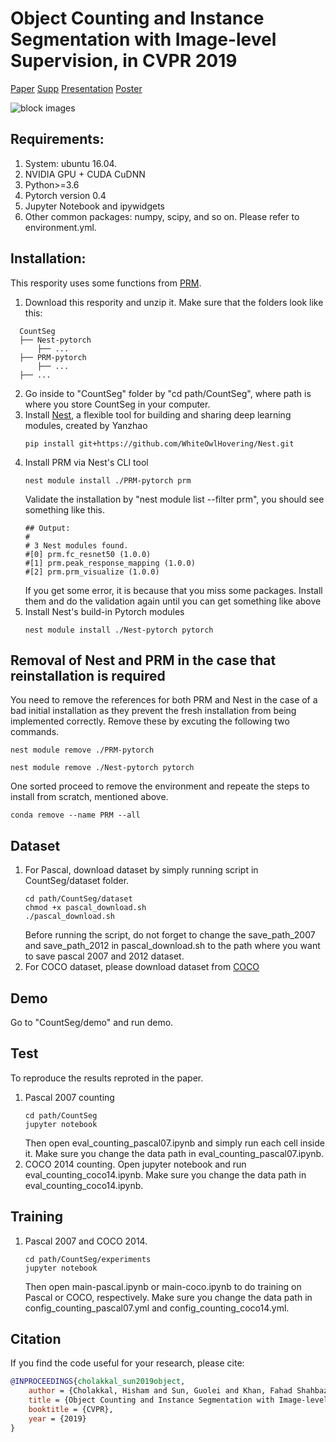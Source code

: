 # Object Counting and Instance Segmentation with Image-level Supervision, in CVPR 2019

[Paper](https://arxiv.org/abs/1903.02494) [Supp]() [Presentation]() [Poster]()

![block images](https://github.com/GuoleiSun/CountSeg/blob/master/demo/images/block.png)


## Requirements:
1. System: ubuntu 16.04. 
2. NVIDIA GPU + CUDA CuDNN
3. Python>=3.6
4. Pytorch version 0.4 
5. Jupyter Notebook and ipywidgets 
6. Other common packages: numpy, scipy, and so on. Please refer to environment.yml.

## Installation:
This respority uses some functions from [PRM](https://github.com/ZhouYanzhao/PRM).
1. Download this respority and unzip it. Make sure that the folders look like this:
```
  CountSeg
  ├── Nest-pytorch
      ├── ...
  ├── PRM-pytorch
      ├── ...
  ├── ...
```
2. Go inside to "CountSeg" folder by "cd path/CountSeg", where path is where you store CountSeg in your computer.
3. Install [Nest](https://github.com/WhiteOwlHovering/Nest), a flexible tool for building and sharing deep learning modules, created by Yanzhao
   ```
   pip install git+https://github.com/WhiteOwlHovering/Nest.git
   ```
4. Install PRM via Nest's CLI tool
   ```
   nest module install ./PRM-pytorch prm
   ```
   Validate the installation by "nest module list --filter prm", you should see something like this.
   ```
   ## Output:
   #
   # 3 Nest modules found.
   #[0] prm.fc_resnet50 (1.0.0)
   #[1] prm.peak_response_mapping (1.0.0)
   #[2] prm.prm_visualize (1.0.0)
   ```
   If you get some error, it is because that you miss some packages. Install them and do the validation again until you can get something like above
4. Install Nest's build-in Pytorch modules
   ```
   nest module install ./Nest-pytorch pytorch
   ``` 
## Removal of Nest and PRM in the case that reinstallation is required
You need to remove the references for both PRM and Nest in the case of a bad initial installation as they prevent the fresh installation from being implemented correctly. Remove these by excuting the following two commands. 
  ```
  nest module remove ./PRM-pytorch
  
  nest module remove ./Nest-pytorch pytorch
  ```
One sorted proceed to remove the environment and repeate the steps to install from scratch, mentioned above.
  ```
  conda remove --name PRM --all
  ```
 
## Dataset
1. For Pascal, download dataset by simply running script in CountSeg/dataset folder. 
   ```
   cd path/CountSeg/dataset
   chmod +x pascal_download.sh
   ./pascal_download.sh
   ```
   Before running the script, do not forget to change the save_path_2007 and save_path_2012 in pascal_download.sh to the path where you want to save pascal 2007 and 2012 dataset.
2. For COCO dataset, please download dataset from [COCO](http://cocodataset.org/#download)

## Demo 
Go to "CountSeg/demo" and run demo.

## Test
To reproduce the results reproted in the paper.
1. Pascal 2007 counting
   ```
   cd path/CountSeg
   jupyter notebook
   ```
   Then open eval_counting_pascal07.ipynb and simply run each cell inside it. Make sure you change the data path in eval_counting_pascal07.ipynb.
2. COCO 2014 counting. Open jupyter notebook and run eval_counting_coco14.ipynb. Make sure you change the data path in eval_counting_coco14.ipynb.

## Training
1. Pascal 2007 and COCO 2014.
   ```
   cd path/CountSeg/experiments
   jupyter notebook
   ```
   Then open main-pascal.ipynb or main-coco.ipynb to do training on Pascal or COCO, respectively. Make sure you change the data path in config_counting_pascal07.yml and config_counting_coco14.yml.
   
## Citation 
If you find the code useful for your research, please cite:
```bibtex
@INPROCEEDINGS{cholakkal_sun2019object,
    author = {Cholakkal, Hisham and Sun, Guolei and Khan, Fahad Shahbaz and Shao, Ling},
    title = {Object Counting and Instance Segmentation with Image-level Supervision},
    booktitle = {CVPR},
    year = {2019}
}
```
